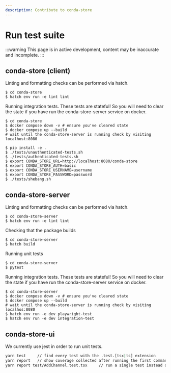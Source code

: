 ```yaml
---
description: Contribute to conda-store
---
```


# Run test suite

:::warning
This page is in active development, content may be inaccurate and incomplete.
:::

## conda-store (client)

Linting and formatting checks can be performed via hatch.

```shell
$ cd conda-store
$ hatch env run -e lint lint
```

Running integration tests. These tests are stateful! So you will need
to clear the state if you have run the conda-store-server service on
docker.

```shell
$ cd conda-store
$ docker compose down -v # ensure you've cleared state
$ docker compose up --build
# wait until the conda-store-server is running check by visiting localhost:8080

$ pip install -e .
$ ./tests/unauthenticated-tests.sh
$ ./tests/authenticated-tests.sh
$ export CONDA_STORE_URL=http://localhost:8080/conda-store
$ export CONDA_STORE_AUTH=basic
$ export CONDA_STORE_USERNAME=username
$ export CONDA_STORE_PASSWORD=password
$ ./tests/shebang.sh
```

## conda-store-server

Linting and formatting checks can be performed via hatch.

```shell
$ cd conda-store-server
$ hatch env run -e lint lint
```

Checking that the package builds

```shell
$ cd conda-store-server
$ hatch build
```

Running unit tests

```shell
$ cd conda-store-server
$ pytest
```

Running integration tests. These tests are stateful! So you will need
to clear the state if you have run the conda-store-server service on
docker.

```shell
$ cd conda-store-server
$ docker compose down -v # ensure you've cleared state
$ docker compose up --build
# wait until the conda-store-server is running check by visiting localhos:8080
$ hatch env run -e dev playwright-test
$ hatch env run -e dev integration-test
```

## conda-store-ui

We currently use jest in order to run unit tests.

```bash
yarn test     // find every test with the .test.[tsx|ts] extension
yarn report   // show coverage collected after running the first command in the browser
yarn report test/AddChannel.test.tsx     // run a single test instead of all
```
